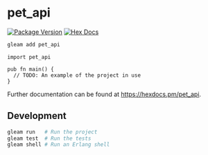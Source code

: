 # pet_api

[![Package Version](https://img.shields.io/hexpm/v/pet_api)](https://hex.pm/packages/pet_api)
[![Hex Docs](https://img.shields.io/badge/hex-docs-ffaff3)](https://hexdocs.pm/pet_api/)

```sh
gleam add pet_api
```
```gleam
import pet_api

pub fn main() {
  // TODO: An example of the project in use
}
```

Further documentation can be found at <https://hexdocs.pm/pet_api>.

## Development

```sh
gleam run   # Run the project
gleam test  # Run the tests
gleam shell # Run an Erlang shell
```
